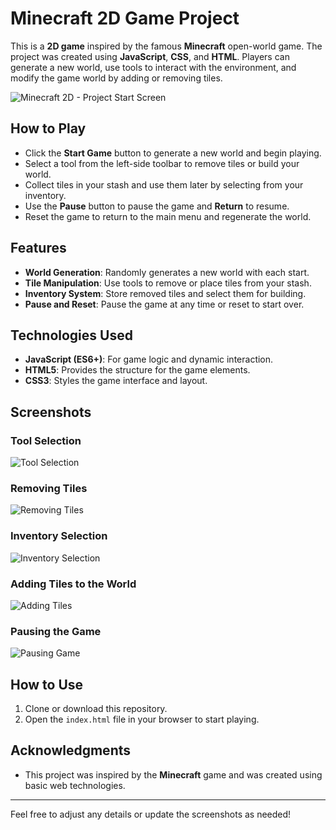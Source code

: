 # Minecraft 2D Game Project

This is a **2D game** inspired by the famous **Minecraft** open-world game. The project was created using **JavaScript**, **CSS**, and **HTML**. Players can generate a new world, use tools to interact with the environment, and modify the game world by adding or removing tiles.

![Minecraft 2D - Project Start Screen](https://github.com/DanielYehezkely/Minecraft2D-Game-Project/assets/135972497/95e046de-2ce2-4c5a-a0cd-0109725bf446)

## How to Play

- Click the **Start Game** button to generate a new world and begin playing.
- Select a tool from the left-side toolbar to remove tiles or build your world.
- Collect tiles in your stash and use them later by selecting from your inventory.
- Use the **Pause** button to pause the game and **Return** to resume.
- Reset the game to return to the main menu and regenerate the world.

## Features

- **World Generation**: Randomly generates a new world with each start.
- **Tile Manipulation**: Use tools to remove or place tiles from your stash.
- **Inventory System**: Store removed tiles and select them for building.
- **Pause and Reset**: Pause the game at any time or reset to start over.

## Technologies Used

- **JavaScript (ES6+)**: For game logic and dynamic interaction.
- **HTML5**: Provides the structure for the game elements.
- **CSS3**: Styles the game interface and layout.

## Screenshots

### Tool Selection
![Tool Selection](https://github.com/DanielYehezkely/Minecraft2D-Game-Project/assets/135972497/435c18fa-ce1f-4b07-81a5-cd8f38f48286)

### Removing Tiles
![Removing Tiles](https://github.com/DanielYehezkely/Minecraft2D-Game-Project/assets/135972497/9e78db22-a3f4-4955-b140-7329dbff727a)

### Inventory Selection
![Inventory Selection](https://github.com/DanielYehezkely/Minecraft2D-Game-Project/assets/135972497/cbde1124-29ff-4981-a801-c64d2849a46c)

### Adding Tiles to the World
![Adding Tiles](https://github.com/DanielYehezkely/Minecraft2D-Game-Project/assets/135972497/356c9f7d-c96e-45b3-bf01-93941c8e09e7)

### Pausing the Game
![Pausing Game](https://github.com/DanielYehezkely/Minecraft2D-Game-Project/assets/135972497/67663b7f-9d6d-45e1-a6da-ab4a6d363ad2)

## How to Use

1. Clone or download this repository.
2. Open the `index.html` file in your browser to start playing.

## Acknowledgments

- This project was inspired by the **Minecraft** game and was created using basic web technologies.

---

Feel free to adjust any details or update the screenshots as needed!
